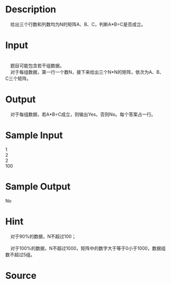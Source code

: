 
# Description

<div class="content"><p>    给出三个行数和列数均为N的矩阵A、B、C，判断A*B=C是否成立。</p>
<p></p></div>

# Input

<div class="content"><p><br/>
    题目可能包含若干组数据。<br/>
    对于每组数据，第一行一个数N，接下来给出三个N*N的矩阵，依次为A、B、C三个矩阵。<br/>
</p></div>

# Output

<div class="content"><p>    对于每组数据，若A*B=C成立，则输出Yes，否则No。每个答案占一行。<br/>
</p></div>

# Sample Input

<div class="content"><span class="sampledata">1<br/>
2<br/>
2<br/>
100<br/>
</span></div>

# Sample Output

<div class="content"><span class="sampledata">No<br/>
</span></div>

# Hint

<div class="content"><p></p><p>    对于90%的数据，N不超过100；<br/><br/>
    对于100%的数据，N不超过1000，矩阵中的数字大于等于0小于1000，数据组数不超过5组。</p><p></p></div>

# Source

<div class="content"><p><a href="problemset.php?search="></a></p></div>

